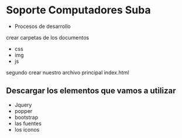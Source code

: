 # Soporte  Computadores Suba 

- Procesos de desarrollo 

crear carpetas  de los documentos 

- css
- img 
- js 

segundo crear nuestro archivo  principal  index.html 

##  Descargar  los  elementos que vamos a utilizar 

- Jquery
- popper 
- bootstrap 
- las fuentes 
- los iconos 





